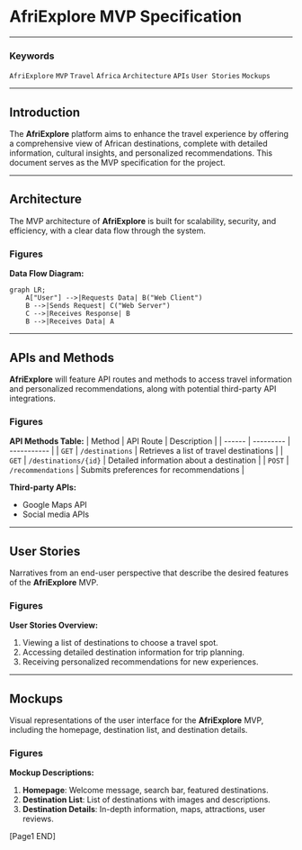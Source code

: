 # AfriExplore MVP Specification
---

### Keywords
`AfriExplore` `MVP` `Travel` `Africa` `Architecture` `APIs` `User Stories` `Mockups`

---
## Introduction
The **AfriExplore** platform aims to enhance the travel experience by offering a comprehensive view of African destinations, complete with detailed information, cultural insights, and personalized recommendations. This document serves as the MVP specification for the project.

---
## Architecture
The MVP architecture of **AfriExplore** is built for scalability, security, and efficiency, with a clear data flow through the system.

### Figures
**Data Flow Diagram:**
~~~mermaid
graph LR;
    A["User"] -->|Requests Data| B("Web Client")
    B -->|Sends Request| C("Web Server")
    C -->|Receives Response| B
    B -->|Receives Data| A
~~~

---
## APIs and Methods
**AfriExplore** will feature API routes and methods to access travel information and personalized recommendations, along with potential third-party API integrations.

### Figures
**API Methods Table:**
| Method | API Route | Description |
| ------ | --------- | ----------- |
| `GET` | `/destinations` | Retrieves a list of travel destinations |
| `GET` | `/destinations/{id}` | Detailed information about a destination |
| `POST` | `/recommendations` | Submits preferences for recommendations |

**Third-party APIs:**
- Google Maps API
- Social media APIs

---
## User Stories
Narratives from an end-user perspective that describe the desired features of the **AfriExplore** MVP.

### Figures
**User Stories Overview:**
1. Viewing a list of destinations to choose a travel spot.
2. Accessing detailed destination information for trip planning.
3. Receiving personalized recommendations for new experiences.

---
## Mockups
Visual representations of the user interface for the **AfriExplore** MVP, including the homepage, destination list, and destination details.

### Figures
**Mockup Descriptions:**
1. **Homepage**: Welcome message, search bar, featured destinations.
2. **Destination List**: List of destinations with images and descriptions.
3. **Destination Details**: In-depth information, maps, attractions, user reviews.

[Page1 END]
